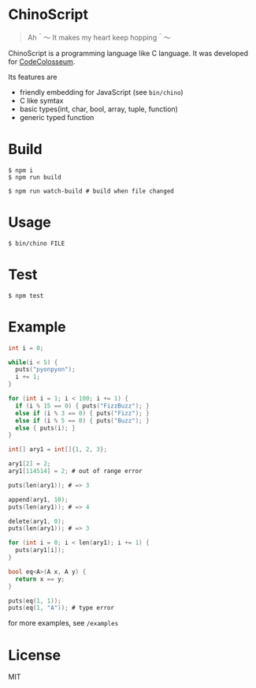 ChinoScript
====

> Ah＾～ It makes my heart keep hopping＾～

ChinoScript is a programming language like C language. It was developed for [CodeColosseum](https://trapti.tech/works/1803/).

Its features are

* friendly embedding for JavaScript (see `bin/chino`)
* C like symtax
* basic types(int, char, bool, array, tuple, function)
* generic typed function

# Build

```
$ npm i
$ npm run build

$ npm run watch-build # build when file changed
```

# Usage

```
$ bin/chino FILE
```

# Test

```
$ npm test
```

# Example

```c
int i = 0;

while(i < 5) {
  puts("pyonpyon");
  i += 1;
}
```

```c
for (int i = 1; i < 100; i += 1) {
  if (i % 15 == 0) { puts("FizzBuzz"); }
  else if (i % 3 == 0) { puts("Fizz"); }
  else if (i % 5 == 0) { puts("Buzz"); }
  else { puts(i); }
}
```

```c
int[] ary1 = int[]{1, 2, 3};

ary1[2] = 2;
ary1[114514] = 2; # out of range error

puts(len(ary1)); # => 3

append(ary1, 10);
puts(len(ary1)); # => 4

delete(ary1, 0);
puts(len(ary1)); # => 3

for (int i = 0; i < len(ary1); i += 1) {
  puts(ary1[i]);
}
```

```c
bool eq<A>(A x, A y) {
  return x == y;
}

puts(eq(1, 1));
puts(eq(1, "A")); # type error
```

for more examples, see `/examples`

# License

MIT
